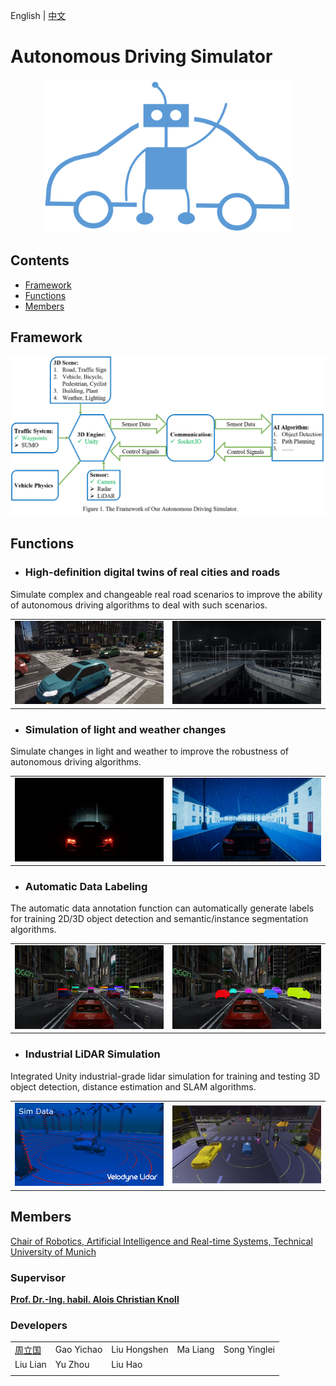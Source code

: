 English | [中文](https://github.com/tum-autonomousdriving/.github/blob/main/profile/README_zh.md)
# Autonomous Driving Simulator

<p align="center"> <img alt="Logo" src="images/logo_f.png", width = "400"></p>

## Contents

- [Framework](#framework)
- [Functions](#functions)
- [Members](#members)

## Framework
![image](images/framework.png)

## Functions
* ### High-definition digital twins of real cities and roads
Simulate complex and changeable real road scenarios to improve the ability of autonomous driving algorithms to deal with such scenarios.
<table>
  <tr>
    <td vlign="center">
      <img src="images/urban.png" alt="Pin popup window">
    </td>
    <td vlign="center">
      <img src="images/urban2.png" alt="Popup window">
    </td>
  </tr>
</table>

* ### Simulation of light and weather changes
Simulate changes in light and weather to improve the robustness of autonomous driving algorithms.
<table>
  <tr>
    <td vlign="center">
      <img src="images/light.png" alt="Pin popup window", width ="600">
    </td>
    <td vlign="center">
      <img src="images/weather.png" alt="Popup window", width ="600">
    </td>
  </tr>
</table>

* ### Automatic Data Labeling
The automatic data annotation function can automatically generate labels for training 2D/3D object detection and semantic/instance segmentation algorithms.
<table>
  <tr>
    <td vlign="center">
      <img src="images/lable.png" alt="Pin popup window">
    </td>
    <td vlign="center">
      <img src="images/segmentation.png" alt="Popup window">
    </td>
  </tr>
</table>

* ### Industrial LiDAR Simulation
Integrated Unity industrial-grade lidar simulation for training and testing 3D object detection, distance estimation and SLAM algorithms.
<table>
  <tr>
    <td vlign="center">
      <img src="images/sim1.png" alt="Pin popup window", width ="600">
    </td>
    <td vlign="center">
      <img src="images/Sim2.jpg" alt="Popup window", width ="600">
    </td>
  </tr>
</table>


## Members

<a href="https://www.ce.cit.tum.de/air/home/">Chair of Robotics, Artificial Intelligence and Real-time Systems, Technical University of Munich</a>

### Supervisor

**[Prof. Dr.-Ing. habil. Alois Christian Knoll](https://www.ce.cit.tum.de/air/people/prof-dr-ing-habil-alois-knoll/)**

### Developers

<table>
    <tr>
        <td><a href="https://www.ce.cit.tum.de/air/people/liguo-zhou/">周立国</a></td>
        <td>Gao Yichao</td>
        <td>Liu Hongshen</td>
        <td>Ma Liang</td>
        <td>Song Yinglei</td>
    </tr>
    <tr>
        <td>Liu Lian</td>
        <td>Yu Zhou</td>
        <td>Liu Hao</td>
        <td></td>
        <td></td>
    </tr>
    <tr>
        <td></td>
        <td></td>
        <td></td>
        <td></td>
        <td></td>
    </tr>
</table>

<!--
### Former Members
* Dipl. Cao Wei, *M.Sc.*; Zhang Jingyu; Zhang Hanzhen, *M.Sc.*; Meng Jun; Cui Chuanlu; Li Haichuan
* Zhang Chao, *M.Sc.*; Lin Tianhao, *M.Sc.*; Wang Ruining, *M.Sc.*; Huo Yifan; Ren Peng; Zhang Yujie
-->
